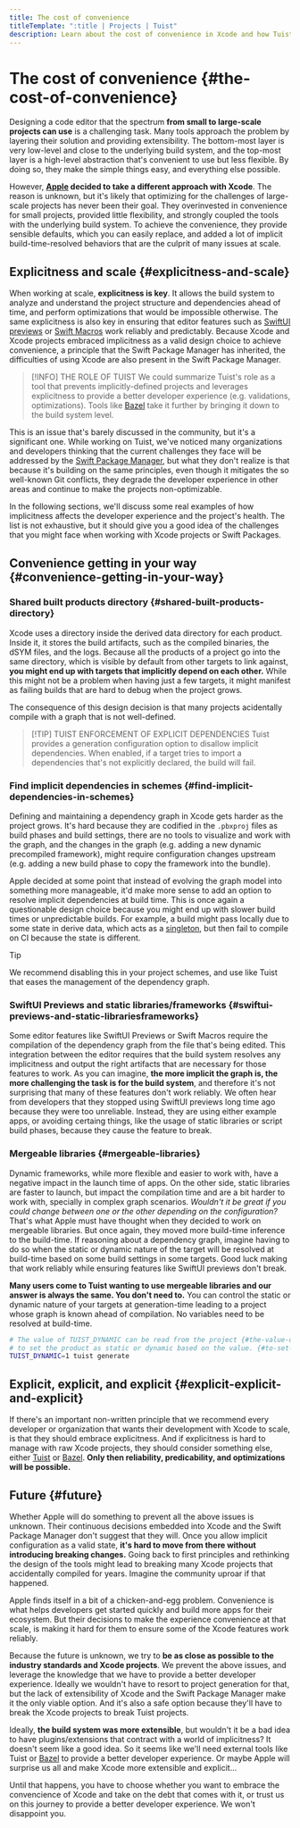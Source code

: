 ```yaml
---
title: The cost of convenience
titleTemplate: ":title | Projects | Tuist"
description: Learn about the cost of convenience in Xcode and how Tuist helps you prevent the issues that come with it.
---
```


# The cost of convenience {#the-cost-of-convenience}

Designing a code editor that the spectrum **from small to large-scale projects can use** is a challenging task. 
Many tools approach the problem by layering their solution and providing extensibility. The bottom-most layer is very low-level and close to the underlying build system, and the top-most layer is a high-level abstraction that's convenient to use but less flexible.
By doing so, they make the simple things easy, and everything else possible.

However,
**[Apple](https://www.apple.com) decided to take a different approach with Xcode**.
The reason is unknown, but it's likely that optimizing for the challenges of large-scale projects has never been their goal.
They overinvested in convenience for small projects,
provided little flexibility,
and strongly coupled the tools with the underlying build system.
To achieve the convenience, they provide sensible defaults, which you can easily replace,
and added a lot of implicit build-time-resolved behaviors that are the culprit of many issues at scale.

## Explicitness and scale {#explicitness-and-scale}

When working at scale, **explicitness is key**.
It allows the build system to analyze and understand the project structure and dependencies ahead of time,
and perform optimizations that would be impossible otherwise.
The same explicitness is also key in ensuring that editor features such as [SwiftUI previews](https://developer.apple.com/documentation/swiftui/previews-in-xcode) or [Swift Macros](https://docs.swift.org/swift-book/documentation/the-swift-programming-language/macros/) work reliably and predictably.
Because Xcode and Xcode projects embraced implicitness as a valid design choice to achieve convenience,
a principle that the Swift Package Manager has inherited,
the difficulties of using Xcode are also present in the Swift Package Manager.

> [!INFO] THE ROLE OF TUIST
> We could summarize Tuist's role as a tool that prevents implicitly-defined projects and leverages explicitness to provide a better developer experience (e.g. validations, optimizations). Tools like [Bazel](https://bazel.build) take it further by bringing it down to the build system level.

This is an issue that's barely discussed in the community, but it's a significant one.
While working on Tuist,
we've noticed many organizations and developers thinking that the current challenges they face will be addressed by the [Swift Package Manager](https://www.swift.org/documentation/package-manager/),
but what they don't realize is that because it's building on the same principles,
even though it mitigates the so well-known Git conflicts,
they degrade the developer experience in other areas and continue to make the projects non-optimizable.

In the following sections, we'll discuss some real examples of how implicitness affects the developer experience and the project's health. The list is not exhaustive, but it should give you a good idea of the challenges that you might face when working with Xcode projects or Swift Packages.

## Convenience getting in your way {#convenience-getting-in-your-way}

### Shared built products directory {#shared-built-products-directory}

Xcode uses a directory inside the derived data directory for each product.
Inside it, it stores the build artifacts, such as the compiled binaries, the dSYM files, and the logs.
Because all the products of a project go into the same directory,
which is visible by default from other targets to link against,
**you might end up with targets that implicitly depend on each other.**
While this might not be a problem when having just a few targets,
it might manifest as failing builds that are hard to debug when the project grows. 

The consequence of this design decision is that many projects acidentally compile with a graph that is not well-defined.

> [!TIP] TUIST ENFORCEMENT OF EXPLICIT DEPENDENCIES
> Tuist provides a generation configuration option to disallow implicit dependencies. When enabled, if a target tries to import a dependencies that's not explicitly declared, the build will fail.

### Find implicit dependencies in schemes {#find-implicit-dependencies-in-schemes}

Defining and maintaining a dependency graph in Xcode gets harder as the project grows.
It's hard because they are codified in the `.pbxproj` files as build phases and build settings,
there are no tools to visualize and work with the graph,
and the changes in the graph (e.g. adding a new dynamic precompiled framework),
might require configuration changes upstream (e.g. adding a new build phase to copy the framework into the bundle).

Apple decided at some point that instead of evolving the graph model into something more manageable,
it'd make more sense to add an option to resolve implicit dependencies at build time.
This is once again a questionable design choice because you might end up with slower build times or unpredictable builds.
For example, a build might pass locally due to some state in derive data,
which acts as a [singleton](https://en.wikipedia.org/wiki/Singleton_pattern),
but then fail to compile on CI because the state is different.

> [!TIP]
> We recommend disabling this in your project schemes, and use like Tuist that eases the management of the dependency graph.

### SwiftUI Previews and static libraries/frameworks {#swiftui-previews-and-static-librariesframeworks}

Some editor features like SwiftUI Previews or Swift Macros require the compilation of the dependency graph from the file that's being edited. This integration between the editor requires that the build system resolves any implicitness and output the right artifacts that are necessary for those features to work. As you can imagine, **the more implicit the graph is, the more challenging the task is for the build system**, and therefore it's not surprising that many of these features don't work reliably. We often hear from developers that they stopped using SwiftUI previews long time ago because they were too unreliable. Instead, they are using either example apps, or avoiding certaing things, like the usage of static libraries or script build phases, because they cause the feature to break.

### Mergeable libraries {#mergeable-libraries}

Dynamic frameworks, while more flexible and easier to work with, have a negative impact in the launch time of apps. On the other side, static libraries are faster to launch, but impact the compilation time and are a bit harder to work with, specially in complex graph scenarios. *Wouldn't it be great if you could change between one or the other depending on the configuration?* That's what Apple must have thought when they decided to work on mergeable libraries. But once again, they moved more build-time inference to the build-time. If reasoning about a dependency graph, imagine having to do so when the static or dynamic nature of the target will be resolved at build-time based on some build settings in some targets. Good luck making that work reliably while ensuring features like SwiftUI previews don't break.

**Many users come to Tuist wanting to use mergeable libraries and our answer is always the same. You don't need to.** You can control the static or dynamic nature of your targets at generation-time leading to a project whose graph is known ahead of compilation. No variables need to be resolved at build-time.

```bash
# The value of TUIST_DYNAMIC can be read from the project {#the-value-of-tuist_dynamic-can-be-read-from-the-project}
# to set the product as static or dynamic based on the value. {#to-set-the-product-as-static-or-dynamic-based-on-the-value}
TUIST_DYNAMIC=1 tuist generate
```

## Explicit, explicit, and explicit {#explicit-explicit-and-explicit}

If there's an important non-written principle that we recommend every developer or organization that wants their development with Xcode to scale, is that they should embrace explicitness. And if explicitness is hard to manage with raw Xcode projects, they should consider something else, either [Tuist](https://tuist.io) or [Bazel](https://bazel.build). **Only then reliability, predicability, and optimizations will be possible.**

## Future {#future}

Whether Apple will do something to prevent all the above issues is unknown.
Their continuous decisions embedded into Xcode and the Swift Package Manager don't suggest that they will.
Once you allow implicit configuration as a valid state,
**it's hard to move from there without introducing breaking changes.**
Going back to first principles and rethinking the design of the tools might lead to breaking many Xcode projects that accidentally compiled for years. Imagine the community uproar if that happened.

Apple finds itself in a bit of a chicken-and-egg problem.
Convenience is what helps developers get started quickly and build more apps for their ecosystem.
But their decisions to make the experience convenience at that scale, 
is making it hard for them to ensure some of the Xcode features work reliably.

Because the future is unknown,
we try to **be as close as possible to the industry standards and Xcode projects**.
We prevent the above issues,
and leverage the knowledge that we have to provide a better developer experience.
Ideally we wouldn't have to resort to project generation for that,
but the lack of extensibility of Xcode and the Swift Package Manager make it the only viable option.
And it's also a safe option because they'll have to break the Xcode projects to break Tuist projects.

Ideally, **the build system was more extensible**,
but wouldn't it be a bad idea to have plugins/extensions that contract with a world of implicitness?
It doesn't seem like a good idea.
So it seems like we'll need external tools like Tuist or [Bazel](https://bazel.build) to provide a better developer experience.
Or maybe Apple will surprise us all and make Xcode more extensible and explicit...

Until that happens, you have to choose whether you want to embrace the convencience of Xcode and take on the debt that comes with it, or trust us on this journey to provide a better developer experience.
We won't disappoint you.
